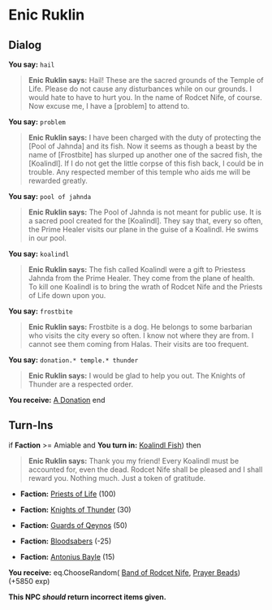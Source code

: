 # Enic Ruklin
## Dialog

**You say:** `hail`



>**Enic Ruklin says:** Hail! These are the sacred grounds of the Temple of Life. Please do not cause any disturbances while on our grounds. I would hate to have to hurt you. In the name of Rodcet Nife, of course. Now excuse me, I have a [problem] to attend to.

**You say:** `problem`



>**Enic Ruklin says:** I have been charged with the duty of protecting the [Pool of Jahnda] and its fish. Now it seems as though a beast by the name of [Frostbite] has slurped up another one of the sacred fish, the [Koalindl]. If I do not get the little corpse of this fish back, I could be in trouble. Any respected member of this temple who aids me will be rewarded greatly.

**You say:** `pool of jahnda`



>**Enic Ruklin says:** The Pool of Jahnda is not meant for public use. It is a sacred pool created for the [Koalindl]. They say that, every so often, the Prime Healer visits our plane in the guise of a Koalindl. He swims in our pool.

**You say:** `koalindl`



>**Enic Ruklin says:** The fish called Koalindl were a gift to Priestess Jahnda from the Prime Healer. They come from the plane of health. To kill one Koalindl is to bring the wrath of Rodcet Nife and the Priests of Life down upon you.

**You say:** `frostbite`



>**Enic Ruklin says:** Frostbite is a dog. He belongs to some barbarian who visits the city every so often. I know not where they are from. I cannot see them coming from Halas. Their visits are too frequent.

**You say:** `donation.* temple.* thunder`





>**Enic Ruklin says:** I would be glad to help you out. The Knights of Thunder are a respected order.


**You receive:**  [A Donation](/item/13292)
end

## Turn-Ins




if **Faction** >= Amiable and  **You turn in:** [Koalindl Fish](/item/13383)) then  


>**Enic Ruklin says:** Thank you my friend! Every Koalindl must be accounted for, even the dead. Rodcet Nife shall be pleased and I shall reward you. Nothing much. Just a token of gratitude.





* __Faction:__ [Priests of Life](/faction/341) (100)


* __Faction:__ [Knights of Thunder](/faction/280) (30)


* __Faction:__ [Guards of Qeynos](/faction/262) (50)


* __Faction:__ [Bloodsabers](/faction/221) (-25)


* __Faction:__ [Antonius Bayle](/faction/219) (15)


 **You receive:** eq.ChooseRandom( [Band of Rodcet Nife](/item/13297), [Prayer Beads](/item/13296)) (+5850 exp)

**This NPC *should* return incorrect items given.**
